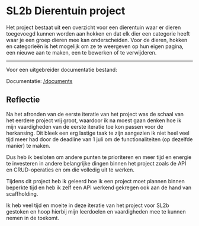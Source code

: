 # SL2b Dierentuin project

Het project bestaat uit een overzicht voor een dierentuin waar er dieren toegevoegd kunnen worden aan hokken en dat elk dier een categorie heeft waar je een groep dieren mee kan onderscheiden. Voor de dieren, hokken en categorieën is het mogelijk om ze te weergeven op hun eigen pagina, een nieuwe aan te maken, een te bewerken of te verwijderen.

***

Voor een uitgebreider documentatie bestand:

Documentatie: [/documents](https://github.com/Pluers/SL2b-dierentuin/tree/main/documents)

## Reflectie

Na het afronden van de eerste iteratie van het project was de schaal van het eerdere project vrij groot, waardoor ik na moest gaan denken hoe ik mijn vaardigheden van de eerste iteratie toe kon passen voor de herkansing. Dit bleek een erg lastige taak te zijn aangezien ik niet heel veel tijd meer had door de deadline van 1 juli om de functionaliteiten (op dezelfde manier) te maken.

Dus heb ik besloten om andere punten te prioriteren en meer tijd en energie te investeren in andere belangrijke dingen binnen het project zoals de API en CRUD-operaties en om die volledig uit te werken.

Tijdens dit project heb ik geleerd hoe ik een project moet plannen binnen beperkte tijd en heb ik zelf een API werkend gekregen ook aan de hand van scaffholding.

Ik heb veel tijd en moeite in deze iteratie van het project voor SL2b gestoken en hoop hierbij mijn leerdoelen en vaardigheden mee te kunnen nemen in de toekomt.
